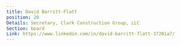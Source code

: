 ```yaml
---
title: David Barritt-Flatt
position: 20
Details: Secretary, Clark Construction Group, LLC
Section: board
Link: https://www.linkedin.com/in/david-barritt-flatt-37201a7/
---
```


